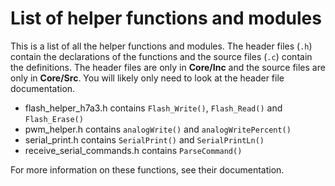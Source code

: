 # List of helper functions and modules
This is a list of all the helper functions and modules. The header files (`.h`) contain the declarations of the functions and the source files (`.c`) contain the definitions. The header files are only in **Core/Inc** and the source files are only in **Core/Src**. You will likely only need to look at the header file documentation.

- flash_helper_h7a3.h contains `Flash_Write()`, `Flash_Read()` and `Flash_Erase()`
- pwm_helper.h contains `analogWrite()` and `analogWritePercent()`
- serial_print.h contains `SerialPrint()` and `SerialPrintLn()`
- receive_serial_commands.h contains `ParseCommand()`

For more information on these functions, see their documentation.